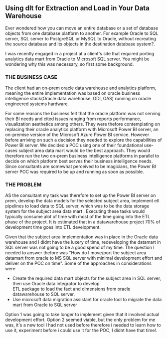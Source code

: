 ## Using dlt for Extraction and Load in Your Data Warehouse

Ever wondered how you can move an entire database or a set of database objects from one database platform to another. For example Oracle to SQL server, SQL server to PostgreSQL or MySQL to Oracle, without recreating the source database and its objects in the destination database system?. 

I was recently engaged in a project at a client's site that required porting analytics data mart from Oracle to Microsoft SQL server. You might be wondering why this was necessary, so first some background. 

### THE BUSINESS CASE
The client had an on-prem oracle data warehouse and analytics platform, meaning the entire implementation was based on oracle business intelligence stack(Oracle data warehouse, ODI, OAS) running on oracle engineered systems hardware.

For some reasons the business felt that the oracle platform was not serving their BI needs and cited issues ranging from reports performance, visualization aesthetics among others. They were thefore contemplating on replacing their oracle analytics platform with Microsoft Power BI server, an on-premise version of the Microsoft Azure Power BI service. However before arriving on such a decision they needed to explore the capabilities of Power BI server. We decided a POC using one of their foundational use-cases subject area data mart would be the best approach. They would therefore run the two on-prem business intelligence platforms in parallel to decide on which platform best serves their business intelligence needs. Since consultants are somewhat perceived to be magicians, the Power BI server POC was required to be up and running as soon as possible.

### THE PROBLEM

AS the consultant my task was therefore to set up the Power BI server on prem, develop the data models for the selected subject area, implement etl pipelines to load data to SQL server, which was to be the data storage system for the subject area data mart . Executing these tasks would typically consume alot of time with most of the time going into the ETL phase of the project. It is estimated that in a datawarehouse project 70% of development time goes into ETL development. 

Given that the subject area implementation was in place in the Oracle data warehouse and I didnt have the luxery of time, redeveloping the datamart in SQL server was not going to be a good spend of my time. The question I needed to answer thefore was "How do I move/port the subject area datamart from oracle to MS SQL server with minimal development effort and deliver on the POC on time". Some of the approaches in considerations were

* Create the required data mart objects for the subject area in SQL server, then use Oracle data integrator to develop   
     ETL package to load the fact and dimensions from oracle datawarehouse to SQL server.
* Use microsoft data migration assistant for oracle tool to migrate the data mart from Oracle to SQL server

Option 1 was going to take longer to implement given that it involved actual development effort. Option 2 seemed viable, but the only problem for me was, it's a new tool I had not used before therefore i needed to learn how to use it, experiment before i could use it for the POC, I didnt have that time!.
